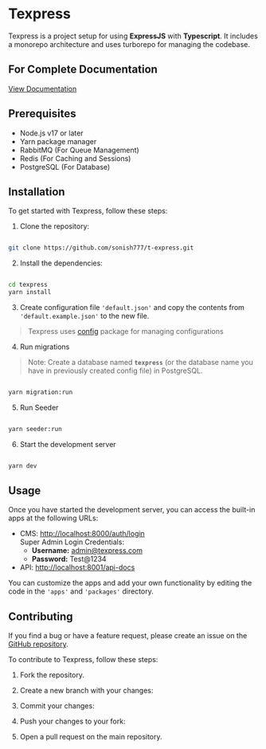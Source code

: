 # Texpress

Texpress is a project setup for using **ExpressJS** with **Typescript**. It includes a monorepo architecture and uses turborepo for managing the codebase.

## For Complete Documentation
[View Documentation](https://sonish777.github.io/t-express/)

## Prerequisites

-   Node.js v17 or later
-   Yarn package manager
-   RabbitMQ (For Queue Management)
-   Redis (For Caching and Sessions)
-   PostgreSQL (For Database)

## Installation

To get started with Texpress, follow these steps:

1. Clone the repository:

```bash

git clone https://github.com/sonish777/t-express.git

```

2. Install the dependencies:

```bash

cd texpress
yarn install

```

3. Create configuration file `'default.json'` and copy the contents from `'default.example.json'` to the new file.

> Texpress uses [config](https://www.npmjs.com/package/config) package for managing configurations

4. Run migrations

> Note: Create a database named **`texpress`** (or the database name you have in previously created config file) in PostgreSQL.

```bash

yarn migration:run

```

5. Run Seeder

```bash

yarn seeder:run

```

6. Start the development server

```bash

yarn dev

```

## Usage

Once you have started the development server, you can access the built-in apps at the following URLs:

-   CMS: [http://localhost:8000/auth/login](http://localhost:8000/auth/login)  
     Super Admin Login Credentials:
    -   **Username:** admin@texpress.com
    -   **Password:** Test@1234
-   API: [http://localhost:8001/api-docs](http://localhost:8001/api-docs)

You can customize the apps and add your own functionality by editing the code in the `'apps'` and `'packages'` directory.

## Contributing

If you find a bug or have a feature request, please create an issue on the [GitHub repository](https://github.com/sonish777/t-express).

To contribute to Texpress, follow these steps:

1. Fork the repository.

2. Create a new branch with your changes:

3. Commit your changes:

4. Push your changes to your fork:

5. Open a pull request on the main repository.
